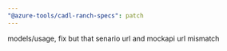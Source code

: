 ```yaml
---
"@azure-tools/cadl-ranch-specs": patch
---
```


models/usage, fix but that senario url and mockapi url mismatch
